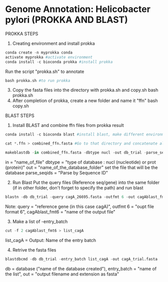 # Genome Annotation: Helicobacter pylori (PROKKA AND BLAST)

PROKKA STEPS

1. Creating environment and install prokka 


```python
conda create -n myprokka conda 
activate myprokka #activate environment
conda install -c bioconda prokka #install prokka
```

Run the script "prokka.sh" to annotate


```python
bash prokka.sh #to run prokka
```

3. Copy the fasta files into the directory with prokka.sh and copy.sh bash prokka.sh
4. After completion of prokka, create a new folder and name it "ffn" bash copy.sh

BLAST STEPS

1. Install BLAST and combine ffn files from prokka result


```python
conda install -c bioconda blast #install blast, make different environments for prokka and blast
```


```python
cat *.ffn > combined_ffn.fasta #Go to that directory and concatenate all .ffn files into one file
```


```python
makeblastdb -in combined_ffn.fasta -dbtype nucl -out db_trial -parse_seqids
```
in = "name_of_file" 
dbtype = "type of database : nucl (nucleotide) or prot (protein)" 
out = "name_of_the_database_folder"
set the file that will be the database 
parse_seqids = "Parse by Sequence ID"


2. Run Blast
Put the query files (Reference seq/gene) into the same folder (if in other folder, don't forget to specify the path) and run blast

```python 
blastn -db db_trial -query cagA_26695.fasta -outfmt 6 -out cagAblast_fmt6 
```
Note: query = "reference gene (in this case cagA)", outfmt 6 = "oupt file format 6", cagAblast_fmt6 = "name of the output file"

3. Make a list of -entry_batch 


```python
cut -f 2 cagAblast_fmt6 > list_cagA 
```
list_cagA = Output: Name of the entry batch

4. Retrive the fasta files

```python
blastdbcmd -db db_trial -entry_batch list_cagA -out cagA_trial.fasta

```
db = database ("name of the database created"), entry_batch = "name of the list", out = "output filename and extension as fasta"